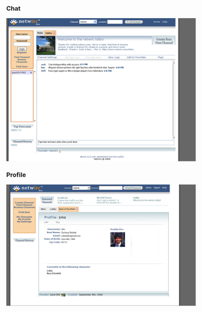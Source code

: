 ### Chat

![chat](screenshots/chat.png?raw=true)

### Profile

![profile](screenshots/profile.png?raw=true)
